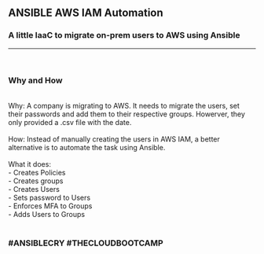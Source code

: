 ## ANSIBLE AWS IAM Automation

### A little IaaC to migrate on-prem users to AWS using Ansible
***
<br/>

### Why and How
<br/>
Why: A company is migrating to AWS. It needs to migrate the users, set their passwords and add them to their respective groups.
     Howerver, they only provided a .csv file with the date.
<br/><br/>
How: Instead of manually creating the users in AWS IAM, a better alternative is to automate the task using Ansible.
<br/><br/>
What it does:
<br/>  
- Creates Policies<br/>
- Creates groups<br/>
- Creates Users<br/>
- Sets password to Users<br/>
- Enforces MFA to Groups<br/>
- Adds Users to Groups<br/>

<br/>

### #ANSIBLECRY #THECLOUDBOOTCAMP